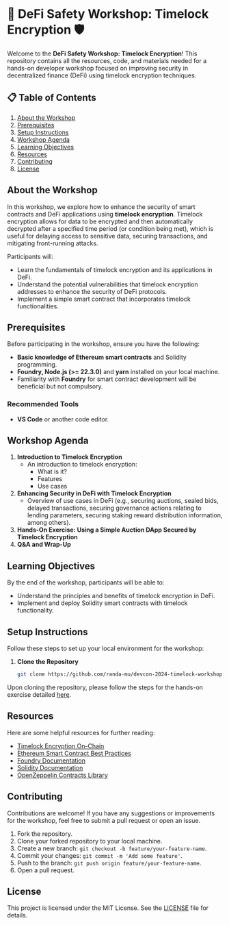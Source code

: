 # 🏦 DeFi Safety Workshop: Timelock Encryption 🛡️

Welcome to the **DeFi Safety Workshop: Timelock Encryption**! This repository contains all the resources, code, and materials needed for a hands-on developer workshop focused on improving security in decentralized finance (DeFi) using timelock encryption techniques.

## 📋 Table of Contents
1. [About the Workshop](#about-the-workshop)
2. [Prerequisites](#prerequisites)
3. [Setup Instructions](#setup-instructions)
4. [Workshop Agenda](#workshop-agenda)
5. [Learning Objectives](#learning-objectives)
6. [Resources](#resources)
7. [Contributing](#contributing)
8. [License](#license)

## About the Workshop

In this workshop, we explore how to enhance the security of smart contracts and DeFi applications using **timelock encryption**. Timelock encryption allows for data to be encrypted and then automatically decrypted after a specified time period (or condition being met), which is useful for delaying access to sensitive data, securing transactions, and mitigating front-running attacks.

Participants will:
- Learn the fundamentals of timelock encryption and its applications in DeFi.
- Understand the potential vulnerabilities that timelock encryption addresses to enhance the security of DeFi protocols.
- Implement a simple smart contract that incorporates timelock functionalities.


## Prerequisites

Before participating in the workshop, ensure you have the following:
- **Basic knowledge of Ethereum smart contracts** and Solidity programming.
- **Foundry, Node.js (>= 22.3.0)** and **yarn** installed on your local machine.
- Familiarity with **Foundry** for smart contract development will be beneficial but not compulsory.

### Recommended Tools
- **VS Code** or another code editor.


## Workshop Agenda

1. **Introduction to Timelock Encryption**
    - An introduction to timelock encryption:
        - What is it?
        - Features
        - Use cases
2. **Enhancing Security in DeFi with Timelock Encryption**
    - Overview of use cases in DeFi (e.g., securing auctions, sealed bids, delayed transactions, securing governance actions relating to lending parameters, securing staking reward distribution information, among others).
3. **Hands-On Exercise: Using a Simple Auction DApp Secured by Timelock Encryption**
4. **Q&A and Wrap-Up**

## Learning Objectives

By the end of the workshop, participants will be able to:
- Understand the principles and benefits of timelock encryption in DeFi.
- Implement and deploy Solidity smart contracts with timelock functionality.


## Setup Instructions

Follow these steps to set up your local environment for the workshop:

1. **Clone the Repository**
    ```bash
    git clone https://github.com/randa-mu/devcon-2024-timelock-workshop.git
    ```

Upon cloning the repository, please follow the steps for the hands-on exercise detailed [here](Workshop.md). 


## Resources

Here are some helpful resources for further reading:
- [Timelock Encryption On-Chain](https://randa.mu/features/timelock-encryption-on-chain)
- [Ethereum Smart Contract Best Practices](https://consensys.github.io/smart-contract-best-practices/)
- [Foundry Documentation](https://book.getfoundry.sh/)
- [Solidity Documentation](https://docs.soliditylang.org/)
- [OpenZeppelin Contracts Library](https://docs.openzeppelin.com/contracts/)

## Contributing

Contributions are welcome! If you have any suggestions or improvements for the workshop, feel free to submit a pull request or open an issue.

1. Fork the repository.
2. Clone your forked repository to your local machine.
3. Create a new branch: `git checkout -b feature/your-feature-name`.
4. Commit your changes: `git commit -m 'Add some feature'`.
5. Push to the branch: `git push origin feature/your-feature-name`.
6. Open a pull request.


## License

This project is licensed under the MIT License. See the [LICENSE](LICENSE) file for details.